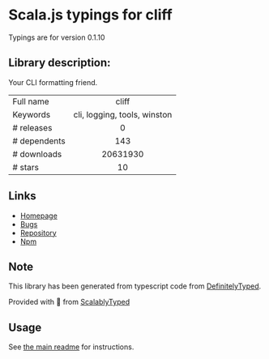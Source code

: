 
# Scala.js typings for cliff

Typings are for version 0.1.10

## Library description:
Your CLI formatting friend.

|                    |                 |
| ------------------ | :-------------: |
| Full name          | cliff |
| Keywords           | cli, logging, tools, winston |
| # releases         | 0 |
| # dependents       | 143 |
| # downloads        | 20631930 |
| # stars            | 10 |

## Links
- [Homepage](https://github.com/flatiron/cliff)
- [Bugs](https://github.com/flatiron/cliff/issues)
- [Repository](https://github.com/flatiron/cliff)
- [Npm](https://www.npmjs.com/package/cliff)
    


## Note
This library has been generated from typescript code from [DefinitelyTyped](https://definitelytyped.org).

Provided with :purple_heart: from [ScalablyTyped](https://github.com/oyvindberg/ScalablyTyped)

## Usage
See [the main readme](../../readme.md) for instructions.


